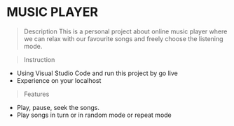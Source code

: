 # MUSIC PLAYER
> Description
This is a personal project about online music player where we can relax with our favourite songs and freely choose the listening mode. 

> Instruction
- Using Visual Studio Code and run this project by go live 
- Experience on your localhost

> Features
- Play, pause, seek the songs.
- Play songs in turn or in random mode or repeat mode
